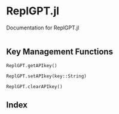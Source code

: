 # ReplGPT.jl

Documentation for ReplGPT.jl

```@contents
```

## Key Management Functions

```@docs
ReplGPT.getAPIkey()
```

```@docs
ReplGPT.setAPIkey(key::String)

ReplGPT.clearAPIkey()
```



## Index

```@index
```

